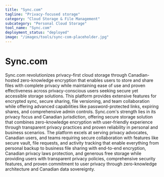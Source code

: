 ```yaml
---
title: "Sync.com"
tagline: "Privacy-focused storage"
category: "Cloud Storage & File Management"
subcategory: "Personal Cloud Storage"
tool_name: "Sync.com"
deployment_status: "deployed"
image: "/images/tools/sync-com-placeholder.jpg"
---
```


# Sync.com

Sync.com revolutionizes privacy-first cloud storage through Canadian-hosted zero-knowledge encryption that enables users to store and share files with complete privacy while maintaining ease of use and proven effectiveness across privacy-conscious users seeking secure yet accessible storage solutions. This platform provides extensive features for encrypted sync, secure sharing, file versioning, and team collaboration while offering advanced capabilities like password-protected links, expiring shares, and comprehensive admin controls. Sync.com's strength lies in its privacy focus and Canadian jurisdiction, offering secure storage solution that combines zero-knowledge encryption with user-friendly experience through transparent privacy practices and proven reliability in personal and business scenarios. The platform excels at serving privacy advocates, Canadian users, and teams requiring secure collaboration with features like secure vault, file requests, and activity tracking that enable everything from personal backup to business file sharing with end-to-end encryption, Canadian privacy laws protection, and generous free storage while providing users with transparent privacy policies, comprehensive security features, and proven commitment to user privacy through zero-knowledge architecture and Canadian data sovereignty.